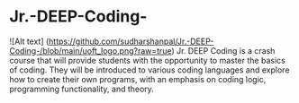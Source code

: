 # Jr.-DEEP-Coding-

![Alt text] (https://github.com/sudharshanpal/Jr.-DEEP-Coding-/blob/main/uoft_logo.png?raw=true) 
Jr. DEEP Coding is a crash course that will provide students with the opportunity to master the basics of coding. They will be introduced to various coding languages and explore how to create their own programs, with an emphasis on coding logic, programming functionality, and theory.
